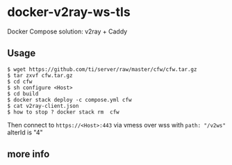 
# docker-v2ray-ws-tls

Docker Compose solution: v2ray + Caddy


## Usage

```
$ wget https://github.com/ti/server/raw/master/cfw/cfw.tar.gz
$ tar zxvf cfw.tar.gz 
$ cd cfw
$ sh configure <Host> 
$ cd build
$ docker stack deploy -c compose.yml cfw
$ cat v2ray-client.json
$ how to stop ? docker stack rm  cfw
```

Then connect to `https://<Host>:443` via vmess over wss with `path: "/v2ws"` alterId is "4"

## more info
